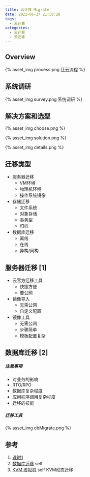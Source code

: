 ```yaml
---
title: 云迁移 Migrate
date: 2021-06-27 21:58:28
tags:
  - 云计算
categories:
  - 云计算  
  - 云迁移
---
```


<p></p>
<!-- more -->

## Overview

{% asset_img process.png 迁云流程 %}

## 系统调研

{% asset_img survey.png 系统调研 %}

## 解决方案和选型

{% asset_img choose.png %}

{% asset_img solution.png  %}

{% asset_img details.png %}

## 迁移类型
+ 服务器迁移
  - VM环境
  - 物理机环境
  - 操作系统镜像
+ 存储迁移
  - 文件系统
  - 对象存储
  - 事务型
  - 归档
+ 数据库迁移
  - 离线
  - 在线
  - 异构/同构

## 服务器迁移 [1]
   + 云官方迁移工具
     - 快捷方便
     - 要公网
   + 镜像导入
     - 无需公网
     - 自定义配置
   + 镜像工具
     - 无需公网
     - 步骤简单
     - 模板配置复杂


## 数据库迁移 [2]
##### 注意事项
+ 对业务的影响
+ RTO/RPO
+ 数据库复杂程度
+ 应用程序调用复杂程度
+ 迁移的技能

##### 迁移工具
{% asset_img dbMigrate.png %}

## 参考
1. [课时1](https://www.bilibili.com/video/BV1tD4y1977x?spm_id_from=333.1007.top_right_bar_window_history.content.click&vd_source=f6e8c1128f9f264c5ab8d9411a644036)
2. [数据库迁移](../../../../2022/04/11/dbMigrate/) self
3. [KVM 虚拟机](../../../../2022/06/25/kvm/) self  KVM动态迁移